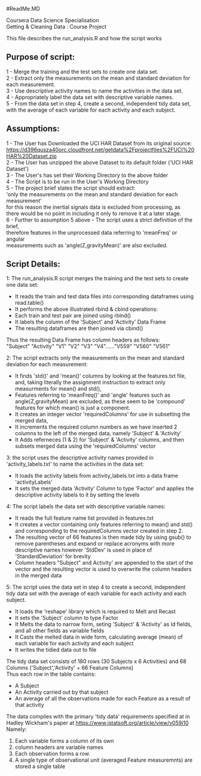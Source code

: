 #ReadMe.MD  

Coursera Data Science Specialisation  
Getting & Cleaning Data : Course Project  

This file describes the run_analysis.R and how the script works  

Purpose of script:  
------------------  
1 - Merge the training and the test sets to create one data set.  
2 - Extract only the measurements on the mean and standard deviation for each measurement.  
3 - Use descriptive activity names to name the activities in the data set.  
4 - Appropriately label the data set with descriptive variable names.  
5 - From the data set in step 4, create a second, independent tidy data set,  
	with the average of each variable for each activity and each subject.  

Assumptions:  
------------  
1 - The User has Downloaded the UCI HAR Dataset from its original source:  
	https://d396qusza40orc.cloudfront.net/getdata%2Fprojectfiles%2FUCI%20HAR%20Dataset.zip  
2 - The User has unzipped the above Dataset to its default folder ('UCI HAR Dataset')  
3 - The User's has set their Working Directory to the above folder  
4 - The Script is to be run in the User's Working Directory  
5 - The project brief states the script should extract:  
	'only the measurements on the mean and standard deviation for each measurement'  
	for this reason the inertial signals data is excluded from processing, as  
	there would be no point in including it only to remove it at a later stage.  
6 - Further to assumption 5 above - The script uses a strict definition of the brief,  
	therefore features in the unprocessed data referring to 'meanFreq' or angular  
	measurements such as 'angle(Z,gravityMean)' are also excluded.  

Script Details:  
------------ 
1: The run_analysis.R script merges the training and the test sets to create one data set:  
 * It reads the train and test data files into corresponding dataframes using read.table()  
 * It performs the above illustrated rbind & cbind operations:  
 * Each train and test pair are joined using rbind()  
 * It labels the column of the 'Subject' and 'Activity' Data Frame  
 * The resulting dataframes are then joined via cbind()  

Thus the resulting Data Frame has column headers as follows:  
"Subject"  "Activity" "V1" "V2" "V3" "V4"......"V559" "V560" "V561"  

2: The script extracts only the measurements on the mean and standard deviation for each measurement:  
 * It finds 'std()' and 'mean()' columns by looking at the features.txt file, and, taking literally the assignment instruction to extract only measurments for mean() and std(),  
 * Features referring to 'meanFreq()' and 'angle' features such as angle(Z,gravityMean) are excluded, as these seem to be 'compound' features for which mean() is just a component.  
 * It creates an integer vector 'requiredColumns' for use in subsetting the merged data, 
 * It increments the required column numbers as we have inserted 2 columns to the left of the merged data, namely 'Subject' & 'Activity'  
 * It Adds referneces (1 & 2) for 'Subject' & 'Activity' columns, and then subsets merged data using the 'requiredColumns' vector  

3: the script uses the descriptive activity names provided in 'activity_labels.txt' to name the activities in the data set:  
 * It loads the activity labels from activity_labels.txt into a data frame 'activityLabels'  
 * It sets the merged data 'Activity' Column to type 'Factor' and applies the descriptive activity labels to it by setting the levels  

4: The script labels the data set with descriptive variable names:  
 * It reads the full feature name list provided in features.txt  
 * It creates a vector containing only features referring to mean() and std() and corresponding to the requiredColumns vector created in step 2.  
 * The resulting vector of 66 features is then made tidy by using gsub() to remove parentheses and expand or replace acronyms with more descriptive names however 'StdDev' is used in place of 'StandardDeviation' for brevity  
 * Column headers "Subject" and Activity' are appended to the start of the vector and the resulting vector is used to overwrite the column headers in the merged data  

5: The script uses the data set in step 4 to create a second, independent tidy data set with the average of each variable for each activity and each subject.  
 * It loads the 'reshape' library which is required to Melt and Recast  
 * It sets the 'Subject' column to type Factor  
 * It Melts the data to narrow form, seting 'Subject' & 'Activity' as Id fields, and all other fields as variable fields  
 * It Casts the melted data in wide form, calculating average (mean) of each variable for each activity and each subject  
 * It writes the tidied data out to file  

The tidy data set consists of 180 rows (30 Subjects x 6 Activities) and 68 Columns ('Subject','Activity' + 66 Feature Columns)  
Thus each row in the table contains:  
 * A Subject  
 * An Activity carried out by that subject  
 * An average of all the observations made for each Feature as a result of that activity  

The data complies with the primary 'tidy data' requirements specified at in Hadley Wickham's paper at https://www.jstatsoft.org/article/view/v059i10  
Namely:  
1. Each variable forms a column of its own  
2. column headers are variable names  
3. Each observation forms a row.  
4. A single type of observational unit (averaged Feature measuremnts) are stored a single table  



